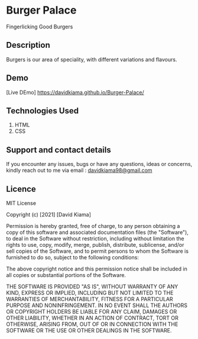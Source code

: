 # Burger Palace
Fingerlicking Good Burgers

## Description
Burgers is our area of speciality, with different variations and flavours.

## Demo
[Live DEmo] https://davidkiama.github.io/Burger-Palace/

## Technologies Used
1. HTML
1. CSS

 

## Support and contact details
If you encounter any issues, bugs or have any questions, ideas or concerns, kindly reach out to me via email : davidkiama98@gmail.com



## Licence

MIT License

Copyright (c) [2021] [David Kiama]

Permission is hereby granted, free of charge, to any person obtaining a copy
of this software and associated documentation files (the "Software"), to deal
in the Software without restriction, including without limitation the rights
to use, copy, modify, merge, publish, distribute, sublicense, and/or sell
copies of the Software, and to permit persons to whom the Software is
furnished to do so, subject to the following conditions:

The above copyright notice and this permission notice shall be included in all
copies or substantial portions of the Software.

THE SOFTWARE IS PROVIDED "AS IS", WITHOUT WARRANTY OF ANY KIND, EXPRESS OR
IMPLIED, INCLUDING BUT NOT LIMITED TO THE WARRANTIES OF MERCHANTABILITY,
FITNESS FOR A PARTICULAR PURPOSE AND NONINFRINGEMENT. IN NO EVENT SHALL THE
AUTHORS OR COPYRIGHT HOLDERS BE LIABLE FOR ANY CLAIM, DAMAGES OR OTHER
LIABILITY, WHETHER IN AN ACTION OF CONTRACT, TORT OR OTHERWISE, ARISING FROM,
OUT OF OR IN CONNECTION WITH THE SOFTWARE OR THE USE OR OTHER DEALINGS IN THE
SOFTWARE.
